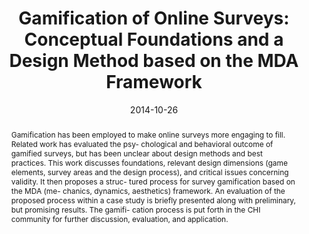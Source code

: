 ---
abstract: Gamification has been employed to make online surveys more engaging to fill.
  Related work has evaluated the psy- chological and behavioral outcome of gamified
  surveys, but has been unclear about design methods and best practices. This work
  discusses foundations, relevant design dimensions (game elements, survey areas and
  the design process), and critical issues concerning validity. It then proposes a
  struc- tured process for survey gamification based on the MDA (me- chanics, dynamics,
  aesthetics) framework. An evaluation of the proposed process within a case study
  is briefly presented along with preliminary, but promising results. The gamifi-
  cation process is put forth in the CHI community for further discussion, evaluation,
  and application.
authors:
- Johannes Harms
- Christoph Wimmer
- Karin Kappel
- Thomas Grechenig
date: '2014-10-26'
featured: false
links:
- name: Publik
  url: https://publik.tuwien.ac.at/showentry.php?ID=235996&lang=2
publication_types:
- '1'
publishDate: '2014-10-26'
title: 'Gamification of Online Surveys: Conceptual Foundations and a Design Method
  based on the MDA Framework'
url_pdf: ''
---